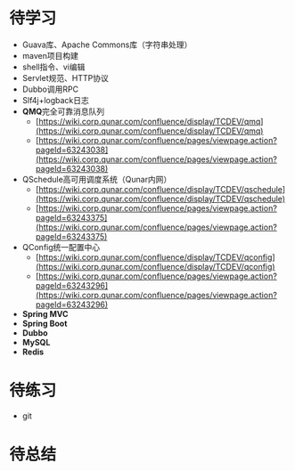 # 待学习

- Guava库、Apache Commons库（字符串处理）
- maven项目构建
- shell指令、vi编辑
- Servlet规范、HTTP协议
- Dubbo调用RPC
- Slf4j+logback日志
- **QMQ**完全可靠消息队列
   - [https://wiki.corp.qunar.com/confluence/display/TCDEV/qmq](https://wiki.corp.qunar.com/confluence/display/TCDEV/qmq)
   - [https://wiki.corp.qunar.com/confluence/pages/viewpage.action?pageId=63243038](https://wiki.corp.qunar.com/confluence/pages/viewpage.action?pageId=63243038)
- QSchedule高可用调度系统（Qunar内网）
   - [https://wiki.corp.qunar.com/confluence/display/TCDEV/qschedule](https://wiki.corp.qunar.com/confluence/display/TCDEV/qschedule)
   - [https://wiki.corp.qunar.com/confluence/pages/viewpage.action?pageId=63243375](https://wiki.corp.qunar.com/confluence/pages/viewpage.action?pageId=63243375)
- QConfig统一配置中心
   - [https://wiki.corp.qunar.com/confluence/display/TCDEV/qconfig](https://wiki.corp.qunar.com/confluence/display/TCDEV/qconfig)
   - [https://wiki.corp.qunar.com/confluence/pages/viewpage.action?pageId=63243296](https://wiki.corp.qunar.com/confluence/pages/viewpage.action?pageId=63243296)
- **Spring MVC**
- **Spring Boot**
- **Dubbo**
- **MySQL**
- **Redis**

# 待练习

- git



# 待总结